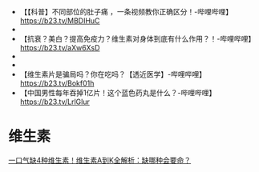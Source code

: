 - 【【科普】不同部位的肚子痛 ，一条视频教你正确区分！-哔哩哔哩】 https://b23.tv/MBDIHuC
- 
- 【抗衰？美白？提高免疫力？维生素对身体到底有什么作用？！-哔哩哔哩】 https://b23.tv/aXw6XsD
- 
- 
- 【维生素片是骗局吗？你在吃吗？【透近医学】-哔哩哔哩】 https://b23.tv/Bokf01h
- 【中国男性每年吞掉1亿片！这个蓝色药丸是什么？-哔哩哔哩】 https://b23.tv/LrlGlur


# 维生素
[一口气缺4种维生素！维生素A到K全解析：缺哪种会要命？](https://v.douyin.com/WxVpo1d4i7w/)
